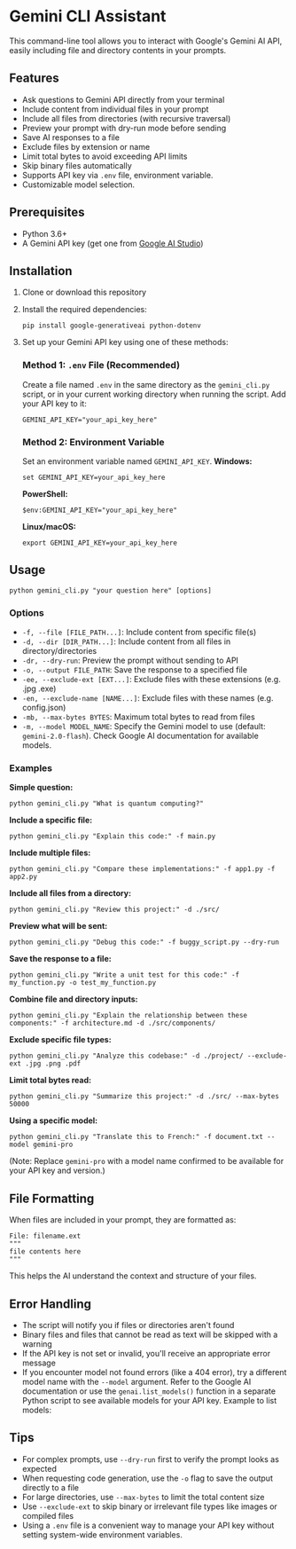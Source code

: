 # Gemini CLI Assistant

This command-line tool allows you to interact with Google's Gemini AI API, easily including file and directory contents in your prompts.

## Features

- Ask questions to Gemini API directly from your terminal
- Include content from individual files in your prompt
- Include all files from directories (with recursive traversal)
- Preview your prompt with dry-run mode before sending
- Save AI responses to a file
- Exclude files by extension or name
- Limit total bytes to avoid exceeding API limits
- Skip binary files automatically
- Supports API key via `.env` file, environment variable.
- Customizable model selection.

## Prerequisites

- Python 3.6+
- A Gemini API key (get one from [Google AI Studio](https://aistudio.google.com/))

## Installation

1. Clone or download this repository
2. Install the required dependencies:
   ```
   pip install google-generativeai python-dotenv
   ```
3. Set up your Gemini API key using one of these methods:

   ### Method 1: `.env` File (Recommended)
   Create a file named `.env` in the same directory as the `gemini_cli.py` script, or in your current working directory when running the script. Add your API key to it:
   ```
   GEMINI_API_KEY="your_api_key_here"
   ```

   ### Method 2: Environment Variable
   Set an environment variable named `GEMINI_API_KEY`.
   **Windows:**
   ```
   set GEMINI_API_KEY=your_api_key_here
   ```
   
   **PowerShell:**
   ```
   $env:GEMINI_API_KEY="your_api_key_here"
   ```
   
   **Linux/macOS:**
   ```
   export GEMINI_API_KEY=your_api_key_here
   ```

## Usage

```
python gemini_cli.py "your question here" [options]
```

### Options

- `-f, --file [FILE_PATH...]`: Include content from specific file(s)
- `-d, --dir [DIR_PATH...]`: Include content from all files in directory/directories
- `-dr, --dry-run`: Preview the prompt without sending to API
- `-o, --output FILE_PATH`: Save the response to a specified file
- `-ee, --exclude-ext [EXT...]`: Exclude files with these extensions (e.g. .jpg .exe)
- `-en, --exclude-name [NAME...]`: Exclude files with these names (e.g. config.json)
- `-mb, --max-bytes BYTES`: Maximum total bytes to read from files
- `-m, --model MODEL_NAME`: Specify the Gemini model to use (default: `gemini-2.0-flash`). Check Google AI documentation for available models.

### Examples

**Simple question:**
```
python gemini_cli.py "What is quantum computing?"
```

**Include a specific file:**
```
python gemini_cli.py "Explain this code:" -f main.py
```

**Include multiple files:**
```
python gemini_cli.py "Compare these implementations:" -f app1.py -f app2.py
```

**Include all files from a directory:**
```
python gemini_cli.py "Review this project:" -d ./src/
```

**Preview what will be sent:**
```
python gemini_cli.py "Debug this code:" -f buggy_script.py --dry-run
```

**Save the response to a file:**
```
python gemini_cli.py "Write a unit test for this code:" -f my_function.py -o test_my_function.py
```

**Combine file and directory inputs:**
```
python gemini_cli.py "Explain the relationship between these components:" -f architecture.md -d ./src/components/
```

**Exclude specific file types:**
```
python gemini_cli.py "Analyze this codebase:" -d ./project/ --exclude-ext .jpg .png .pdf
```

**Limit total bytes read:**
```
python gemini_cli.py "Summarize this project:" -d ./src/ --max-bytes 50000
```

**Using a specific model:**
```
python gemini_cli.py "Translate this to French:" -f document.txt --model gemini-pro
```
(Note: Replace `gemini-pro` with a model name confirmed to be available for your API key and version.)

## File Formatting

When files are included in your prompt, they are formatted as:

```
File: filename.ext
"""
file contents here
"""
```

This helps the AI understand the context and structure of your files.

## Error Handling

- The script will notify you if files or directories aren't found
- Binary files and files that cannot be read as text will be skipped with a warning
- If the API key is not set or invalid, you'll receive an appropriate error message
- If you encounter model not found errors (like a 404 error), try a different model name with the `--model` argument. Refer to the Google AI documentation or use the `genai.list_models()` function in a separate Python script to see available models for your API key. Example to list models:

## Tips

- For complex prompts, use `--dry-run` first to verify the prompt looks as expected
- When requesting code generation, use the `-o` flag to save the output directly to a file
- For large directories, use `--max-bytes` to limit the total content size
- Use `--exclude-ext` to skip binary or irrelevant file types like images or compiled files
- Using a `.env` file is a convenient way to manage your API key without setting system-wide environment variables.
